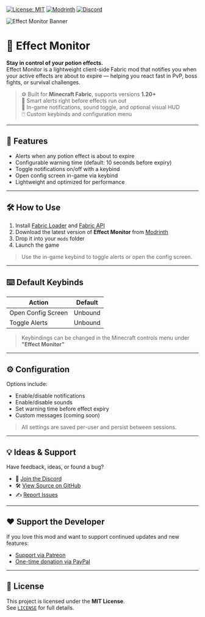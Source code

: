 [![License: MIT](https://img.shields.io/badge/license-MIT-blue.svg)](LICENSE)
[![Modrinth](https://img.shields.io/badge/Modrinth-Effect%20Monitor-green?logo=modrinth)](https://modrinth.com/mod/effect-monitor)
[![Discord](https://img.shields.io/discord/628396916639793152?color=%237289da&label=discord)](https://shantek.co/discord)

<img src="https://www.shantek.io/wp-content/uploads/2024/05/effect-monitor-banner.png" alt="Effect Monitor Banner" />

# 🧪 Effect Monitor

**Stay in control of your potion effects.**  
Effect Monitor is a lightweight client-side Fabric mod that notifies you when your active effects are about to expire — helping you react fast in PvP, boss fights, or survival challenges.

> ⚙️ Built for **Minecraft Fabric**, supports versions **1.20+**  
> 🔔 Smart alerts right before effects run out  
> 💬 In-game notifications, sound toggle, and optional visual HUD  
> 🖱️ Custom keybinds and configuration menu

---

## 🚀 Features

- Alerts when any potion effect is about to expire
- Configurable warning time (default: 10 seconds before expiry)
- Toggle notifications on/off with a keybind
- Open config screen in-game via keybind
- Lightweight and optimized for performance

---

## 🛠️ How to Use

1. Install [Fabric Loader](https://fabricmc.net/) and [Fabric API](https://modrinth.com/mod/fabric-api)
2. Download the latest version of **Effect Monitor** from [Modrinth](https://modrinth.com/mod/effect-monitor)
3. Drop it into your `mods` folder
4. Launch the game

> Use the in-game keybind to toggle alerts or open the config screen.

---

## ⌨️ Default Keybinds

| Action | Default |
|--------|---------|
| Open Config Screen | Unbound |
| Toggle Alerts | Unbound |

> Keybindings can be changed in the Minecraft controls menu under **"Effect Monitor"**

---

## ⚙️ Configuration

Options include:

- Enable/disable notifications
- Enable/disable sounds
- Set warning time before effect expiry
- Custom messages (coming soon)

> All settings are saved per-user and persist between sessions.

---

## 💡 Ideas & Support

Have feedback, ideas, or found a bug?

- 💬 [Join the Discord](https://shantek.co/discord)
- 🛠️ [View Source on GitHub](https://github.com/shantek/effect-monitor)
- ✍️ [Report Issues](https://github.com/shantek/effect-monitor/issues)

---

## ❤️ Support the Developer

If you love this mod and want to support continued updates and new features:

- [Support via Patreon](https://shantek.co/patreon)
- [One-time donation via PayPal](https://www.paypal.com/donate/?hosted_button_id=9N3RCSJF6PYPU)

---

## 📄 License

This project is licensed under the **MIT License**.  
See [`LICENSE`](LICENSE) for full details.
